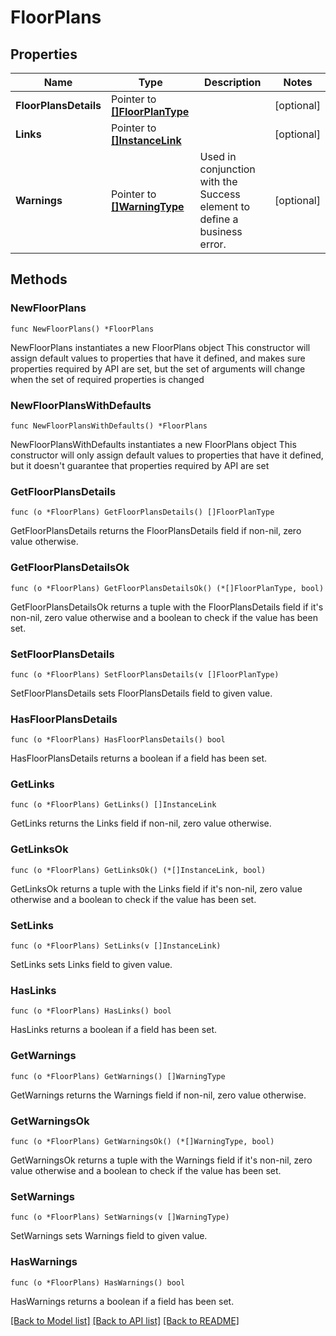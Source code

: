 # FloorPlans

## Properties

Name | Type | Description | Notes
------------ | ------------- | ------------- | -------------
**FloorPlansDetails** | Pointer to [**[]FloorPlanType**](FloorPlanType.md) |  | [optional] 
**Links** | Pointer to [**[]InstanceLink**](InstanceLink.md) |  | [optional] 
**Warnings** | Pointer to [**[]WarningType**](WarningType.md) | Used in conjunction with the Success element to define a business error. | [optional] 

## Methods

### NewFloorPlans

`func NewFloorPlans() *FloorPlans`

NewFloorPlans instantiates a new FloorPlans object
This constructor will assign default values to properties that have it defined,
and makes sure properties required by API are set, but the set of arguments
will change when the set of required properties is changed

### NewFloorPlansWithDefaults

`func NewFloorPlansWithDefaults() *FloorPlans`

NewFloorPlansWithDefaults instantiates a new FloorPlans object
This constructor will only assign default values to properties that have it defined,
but it doesn't guarantee that properties required by API are set

### GetFloorPlansDetails

`func (o *FloorPlans) GetFloorPlansDetails() []FloorPlanType`

GetFloorPlansDetails returns the FloorPlansDetails field if non-nil, zero value otherwise.

### GetFloorPlansDetailsOk

`func (o *FloorPlans) GetFloorPlansDetailsOk() (*[]FloorPlanType, bool)`

GetFloorPlansDetailsOk returns a tuple with the FloorPlansDetails field if it's non-nil, zero value otherwise
and a boolean to check if the value has been set.

### SetFloorPlansDetails

`func (o *FloorPlans) SetFloorPlansDetails(v []FloorPlanType)`

SetFloorPlansDetails sets FloorPlansDetails field to given value.

### HasFloorPlansDetails

`func (o *FloorPlans) HasFloorPlansDetails() bool`

HasFloorPlansDetails returns a boolean if a field has been set.

### GetLinks

`func (o *FloorPlans) GetLinks() []InstanceLink`

GetLinks returns the Links field if non-nil, zero value otherwise.

### GetLinksOk

`func (o *FloorPlans) GetLinksOk() (*[]InstanceLink, bool)`

GetLinksOk returns a tuple with the Links field if it's non-nil, zero value otherwise
and a boolean to check if the value has been set.

### SetLinks

`func (o *FloorPlans) SetLinks(v []InstanceLink)`

SetLinks sets Links field to given value.

### HasLinks

`func (o *FloorPlans) HasLinks() bool`

HasLinks returns a boolean if a field has been set.

### GetWarnings

`func (o *FloorPlans) GetWarnings() []WarningType`

GetWarnings returns the Warnings field if non-nil, zero value otherwise.

### GetWarningsOk

`func (o *FloorPlans) GetWarningsOk() (*[]WarningType, bool)`

GetWarningsOk returns a tuple with the Warnings field if it's non-nil, zero value otherwise
and a boolean to check if the value has been set.

### SetWarnings

`func (o *FloorPlans) SetWarnings(v []WarningType)`

SetWarnings sets Warnings field to given value.

### HasWarnings

`func (o *FloorPlans) HasWarnings() bool`

HasWarnings returns a boolean if a field has been set.


[[Back to Model list]](../README.md#documentation-for-models) [[Back to API list]](../README.md#documentation-for-api-endpoints) [[Back to README]](../README.md)


